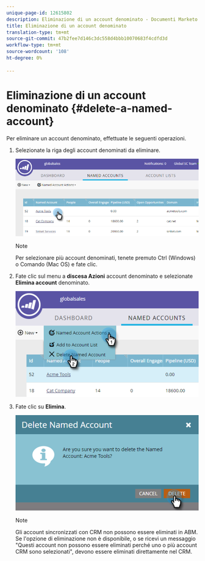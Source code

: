 ```yaml
---
unique-page-id: 12615802
description: Eliminazione di un account denominato - Documenti Marketo - Documentazione del prodotto
title: Eliminazione di un account denominato
translation-type: tm+mt
source-git-commit: 47b2fee7d146c3dc558d4bbb10070683f4cdfd3d
workflow-type: tm+mt
source-wordcount: '108'
ht-degree: 0%

---
```



# Eliminazione di un account denominato {#delete-a-named-account}

Per eliminare un account denominato, effettuate le seguenti operazioni.

1. Selezionate la riga degli account denominati da eliminare.

   ![](assets/seven-1.png)

   >[!NOTE]
   >
   >Per selezionare più account denominati, tenete premuto Ctrl (Windows) o Comando (Mac OS) e fate clic.

1. Fate clic sul menu a **discesa Azioni** account denominato e selezionate **Elimina account** denominato.

   ![](assets/eight-1.png)

1. Fate clic su **Elimina**.

   ![](assets/nine-1.png)

   >[!NOTE]
   >
   >Gli account sincronizzati con CRM non possono essere eliminati in ABM. Se l&#39;opzione di eliminazione non è disponibile, o se ricevi un messaggio &quot;Questi account non possono essere eliminati perché uno o più account CRM sono selezionati&quot;, devono essere eliminati direttamente nel CRM.

